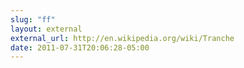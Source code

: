 ```yaml
---
slug: "ff"
layout: external
external_url: http://en.wikipedia.org/wiki/Tranche
date: 2011-07-31T20:06:28-05:00
---
```

